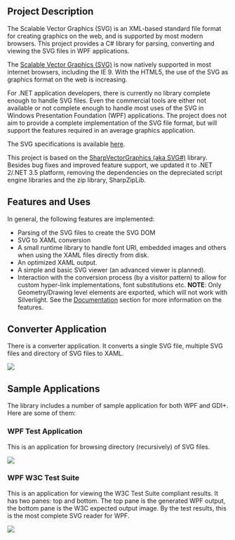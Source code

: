 ## Project Description
The Scalable Vector Graphics (SVG) is an XML-based standard file format for creating graphics on the web, and is supported by most modern browsers.
This project provides a C# library for parsing, converting and viewing the SVG files in WPF applications.

The [Scalable Vector Graphics (SVG)](http://en.wikipedia.org/wiki/Scalable_Vector_Graphics) is now natively supported in most internet browsers, including the IE 9. With the HTML5, the use of the SVG as graphics format on the web is increasing. 

For .NET application developers, there is currently no library complete enough to handle SVG files. Even the commercial tools are either not available or not complete enough to handle most uses of the SVG in Windows Presentation Foundation (WPF) applications.
The project does not aim to provide a complete implementation of the SVG file format, but will support the features required in an average graphics application.

The SVG specifications is available [here](www.w3.org/Graphics/SVG/).

This project is based on the [SharpVectorGraphics (aka SVG#)](http://sourceforge.net/projects/svgdomcsharp/) library. Besides bug fixes and improved feature support, we updated it to .NET 2/.NET 3.5 platform, removing the dependencies on the depreciated script engine libraries and the zip library, SharpZipLib.

## Features and Uses
In general, the following features are implemented:
* Parsing of the SVG files to create the SVG DOM
* SVG to XAML conversion
* A small runtime library to handle font URI, embedded images and others when using the XAML files directly from disk.
* An optimized XAML output.
* A simple and basic SVG viewer (an advanced viewer is planned).
* Interaction with the conversion process (by a visitor pattern) to allow for custom hyper-link implementations, font substitutions etc.
**NOTE**: Only Geometry/Drawing level elements are exported, which will not work with Silverlight. 
See the [Documentation](Docs/Documentation.md) section for more information on the features.

## Converter Application
There is a converter application. It converts a single SVG file, multiple SVG files and directory of SVG files to XAML.

![](Docs/Home_SharpVectors.png)

## Sample Applications
The library includes a number of sample application for both WPF and GDI+. Here are some of them:

### WPF Test Application
This is an application for browsing directory (recursively) of SVG files.

![](Docs/Home_WpfTestSvgSample.png)

### WPF W3C Test Suite
This is an application for viewing the W3C Test Suite compliant results. It has two panes: top and bottom. The top pane is the generated WPF output, the bottom pane is the W3C expected output image.
By the test results, this is the most complete SVG reader for WPF.

![](Docs/Home_WpfW3cSvgTestSuite.png)
